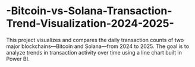 # -Bitcoin-vs-Solana-Transaction-Trend-Visualization-2024-2025-
This project visualizes and compares the daily transaction counts of two major blockchains—Bitcoin and Solana—from 2024 to 2025. The goal is to analyze trends in transaction activity over time using a line chart built in Power BI.
